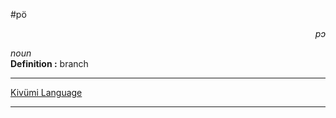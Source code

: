 
#pö

<div align="right"><i>pɔ</i></div>

*noun*  
**Definition :** branch  

---

[Kivümi Language](../README.md)

---
